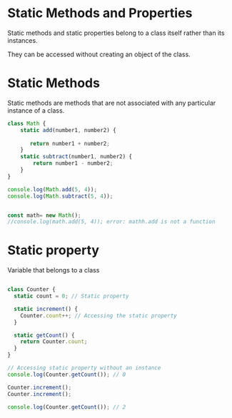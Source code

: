 # Static Methods and Properties
Static methods and static properties belong to a class itself rather than its instances.

They can be accessed without creating an object of the class.


# Static Methods

Static methods are methods that are not associated with any particular instance of a class.


```js
class Math {
    static add(number1, number2) {
       
       return number1 + number2;
    }
    static subtract(number1, number2) {
        return number1 - number2;
    }
}

console.log(Math.add(5, 4));
console.log(Math.subtract(5, 4));


const math= new Math();
//console.log(math.add(5, 4)); error: mathh.add is not a function
```

# Static property

Variable that belongs to a class

```js

class Counter {
  static count = 0; // Static property

  static increment() {
    Counter.count++; // Accessing the static property
  }

  static getCount() {
    return Counter.count;
  }
}

// Accessing static property without an instance
console.log(Counter.getCount()); // 0

Counter.increment();
Counter.increment();

console.log(Counter.getCount()); // 2
```
